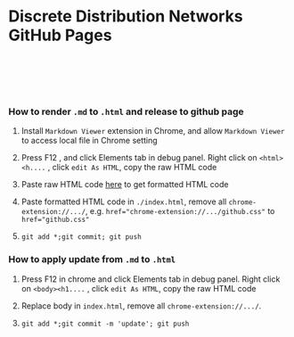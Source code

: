 # Discrete Distribution Networks  GitHub Pages

</br>
</br>
</br>
</br>

### How to render `.md` to `.html` and release to github page

1. Install `Markdown Viewer` extension in Chrome, and allow `Markdown Viewer` to access local file in Chrome setting

2. Press F12 , and click Elements tab in debug panel. Right click on `<html><h....` , click `edit As HTML`, copy the raw HTML code 

3. Paste raw HTML code [here](https://www.freeformatter.com/html-formatter.html#ad-output) to get formatted HTML code

4. Paste formatted HTML code in `./index.html`, remove all `chrome-extension://.../`, e.g. `href="chrome-extension://.../github.css"` to `href="github.css"`

5. `git add *;git commit; git push`

### How to apply update from `.md` to `.html`

1. Press F12 in chrome and click Elements tab in debug panel. Right click on `<body><h1....` , click `edit As HTML`, copy the raw HTML code 

2. Replace body in `index.html`, remove all `chrome-extension://.../`.

3. `git add *;git commit -m 'update'; git push`